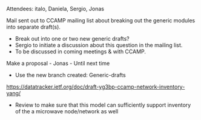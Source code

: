 Attendees: italo, Daniela, Sergio, Jonas

Mail sent out to CCAMP mailing list about breaking out the generic modules into separate draft(s).
- Break out into one or two new generic drafts?
- Sergio to initiate a discussion about this question in the mailing list.
- To be discussed in coming meetings & with CCAMP.

Make a proposal - Jonas - Until next time
- Use the new branch created: Generic-drafts

https://datatracker.ietf.org/doc/draft-yg3bp-ccamp-network-inventory-yang/
- Review to make sure that this model can sufficiently support inventory of the a microwave node/network as well
